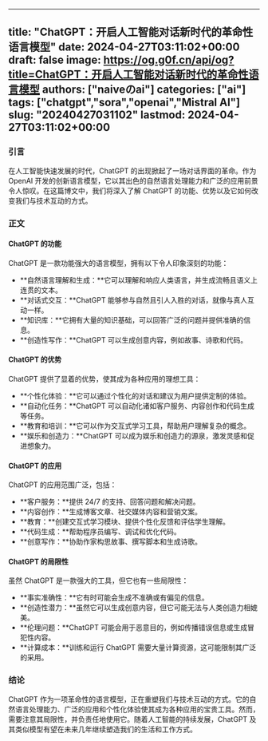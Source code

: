 
---
title: "ChatGPT：开启人工智能对话新时代的革命性语言模型"
date: 2024-04-27T03:11:02+00:00
draft: false
image: https://og.g0f.cn/api/og?title=ChatGPT：开启人工智能对话新时代的革命性语言模型
authors: ["naiveのai"]
categories: ["ai"]
tags: ["chatgpt","sora","openai","Mistral AI"]
slug: "20240427031102"
lastmod: 2024-04-27T03:11:02+00:00
---
### 引言

在人工智能快速发展的时代，ChatGPT 的出现掀起了一场对话界面的革命。作为 OpenAI 开发的创新语言模型，它以其出色的自然语言处理能力和广泛的应用前景令人惊叹。在这篇博文中，我们将深入了解 ChatGPT 的功能、优势以及它如何改变我们与技术互动的方式。

### 正文

#### ChatGPT 的功能

ChatGPT 是一款功能强大的语言模型，拥有以下令人印象深刻的功能：

- **自然语言理解和生成：**它可以理解和响应人类语言，并生成流畅且语义上连贯的文本。
- **对话式交互：**ChatGPT 能够参与自然且引人入胜的对话，就像与真人互动一样。
- **知识库：**它拥有大量的知识基础，可以回答广泛的问题并提供准确的信息。
- **创造性写作：**ChatGPT 可以生成创意内容，例如故事、诗歌和代码。

#### ChatGPT 的优势

ChatGPT 提供了显着的优势，使其成为各种应用的理想工具：

- **个性化体验：**它可以通过个性化的对话和建议为用户提供定制的体验。
- **自动化任务：**ChatGPT 可以自动化诸如客户服务、内容创作和代码生成等任务。
- **教育和培训：**它可以作为交互式学习工具，帮助用户理解复杂的概念。
- **娱乐和创造力：**ChatGPT 可以成为娱乐和创造力的源泉，激发灵感和促进想象力。

#### ChatGPT 的应用

ChatGPT 的应用范围广泛，包括：

- **客户服务：**提供 24/7 的支持、回答问题和解决问题。
- **内容创作：**生成博客文章、社交媒体内容和营销文案。
- **教育：**创建交互式学习模块、提供个性化反馈和评估学生理解。
- **代码生成：**帮助程序员编写、调试和优化代码。
- **创意写作：**协助作家构思故事、撰写脚本和生成诗歌。

#### ChatGPT 的局限性

虽然 ChatGPT 是一款强大的工具，但它也有一些局限性：

- **事实准确性：**它有时可能会生成不准确或有偏见的信息。
- **创造性潜力：**虽然它可以生成创意内容，但它可能无法与人类创造力相媲美。
- **伦理问题：**ChatGPT 可能会用于恶意目的，例如传播错误信息或生成冒犯性内容。
- **计算成本：**训练和运行 ChatGPT 需要大量计算资源，这可能限制其广泛的采用。

### 结论

ChatGPT 作为一项革命性的语言模型，正在重塑我们与技术互动的方式。它的自然语言处理能力、广泛的应用和个性化体验使其成为各种应用的宝贵工具。然而，需要注意其局限性，并负责任地使用它。随着人工智能的持续发展，ChatGPT 及其类似模型有望在未来几年继续塑造我们的生活和工作方式。